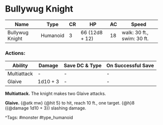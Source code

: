 # Bullywug Knight

| Name | Type | CR | HP | AC | Speed |
|------|------|----|----|----|-------|
| Bullywug Knight | Humanoid | 3 | 66 (12d8 + 12) | 18 | walk: 30 ft., swim: 30 ft. |

### Actions:

| Ability | Damage | Save DC & Type | On Successful Save |
|---------|--------|----------------|--------------------|
| Multiattack | - | - | - |
| Glaive | 1d10 + 3 | - | - |


**Multiattack.** The knight makes two Glaive attacks.

**Glaive.** {@atk mw} {@hit 5} to hit, reach 10 ft., one target. {@h}8 ({@damage 1d10 + 3}) slashing damage.

^Tags: #monster #type_humanoid